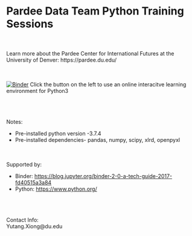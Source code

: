 # Pardee Data Team Python Training Sessions
 <br />
 <br />
Learn more about the Pardee Center for International Futures at the University of Denver: https://pardee.du.edu/
 <br />
 <br />
 <br />
 
[![Binder](https://mybinder.org/badge_logo.svg)](https://mybinder.org/v2/gh/quciet/Pardee_Data_Team_Python/master?filepath=Note%20Books)
Click the button on the left to use an online interacitve learning environment for Python3  

<br />
<br />
<br />
Notes: <br />

- Pre-installed python version -3.7.4 <br />
- Pre-installed dependencies- pandas, numpy, scipy, xlrd, openpyxl
<br />
<br />
Supported by: <br />

- Binder: https://blog.jupyter.org/binder-2-0-a-tech-guide-2017-fd40515a3a84 <br />
- Python: https://www.python.org/
<br />
<br />
<br />
Contact Info: <br />
Yutang.Xiong@du.edu



